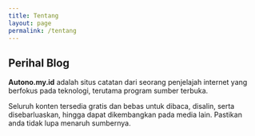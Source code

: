 ```yaml
---
title: Tentang
layout: page
permalink: /tentang
---
```

## Perihal Blog
**Autono.my.id** adalah situs catatan dari seorang penjelajah internet yang berfokus pada teknologi, terutama program sumber terbuka. 

Seluruh konten tersedia gratis dan bebas untuk dibaca, disalin, serta disebarluaskan, hingga dapat dikembangkan pada media lain. Pastikan anda tidak lupa menaruh sumbernya.
